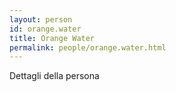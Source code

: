 ```yaml
---
layout: person
id: orange.water
title: Orange Water
permalink: people/orange.water.html
---
```


Dettagli della persona